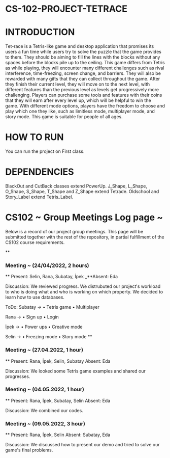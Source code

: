 # CS-102-PROJECT-TETRACE
# INTRODUCTION
Tet-race is a Tetris-like game and desktop application that promises its users a fun time while users try to solve the puzzle that the game provides to them. They should be aiming to fill the lines with the blocks without any spaces before the blocks pile up to the ceiling. This game differs from Tetris as while playing, they will encounter many different challenges such as rival interference, time-freezing, screen change, and barriers. They will also be rewarded with many gifts that they can collect throughout the game. After they finish their current level, they will move on to the next level, with different features than the previous level as levels get progressively more challenging. Players can purchase some tools and features with their coins that they will earn after every level up, which will be helpful to win the game. With different mode options, players have the freedom to choose and play which one they like, such as limitless mode, multiplayer mode, and story mode. This game is suitable for people of all ages. 
# HOW TO RUN
You can run the project on First class.
# DEPENDENCIES
BlackOut and CutBack classes extend PowerUp.
J_Shape, L_Shape, O_Shape, S_Shape, T_Shape and Z_Shape extend Tetrade.
Oldschool and Story_Label extend Tetris_Label.
# CS102 ~ Group Meetings Log page ~

Below is a record of our project group meetings. This page will be submitted together with the rest of the repository, in partial fulfillment of the CS102 course requirements.

**
### Meeting ~ (24/04/2022, 2 hours)
**
Present: Selin, Rana, Subatay, İpek  _**Absent: Eda

Discussion: 
We reviewed progress. We distrubuted our project's workload to who is doing what and who is working on which property. We decided to learn how to use databases.

ToDo: 
Subatay ->
•    Tetris game
•    Multiplayer

Rana ->
•    Sign up
•    Login

İpek ->
•    Power ups
•    Creative mode

Selin ->
•    Freezing mode
•    Story mode
**
### Meeting ~ (27.04.2022, 1 hour)
**
Present: Rana, İpek, Selin, Subatay   Absent: Eda

Discussion: 
We looked some Tetris game examples and shared our progresses.

### Meeting ~ (04.05.2022, 1 hour)
**
Present: Rana, İpek, Subatay, Selin   Absent: Eda

Discussion: 
We combined our codes.

### Meeting ~ (09.05.2022, 3 hour)
**
Present: Rana, İpek, Selin   Absent: Subatay, Eda

Discussion: 
We discussed how to present our demo and tried to solve our game's final problems.
